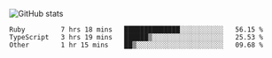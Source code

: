 ![GitHub stats](https://github-readme-stats.vercel.app/api?username=ksk001100&show_icons=true&theme=tokyonight)

<!--START_SECTION:waka-->

```text
Ruby         7 hrs 18 mins   ██████████████░░░░░░░░░░░   56.15 %
TypeScript   3 hrs 19 mins   ██████▒░░░░░░░░░░░░░░░░░░   25.53 %
Other        1 hr 15 mins    ██▒░░░░░░░░░░░░░░░░░░░░░░   09.68 %
```

<!--END_SECTION:waka-->
